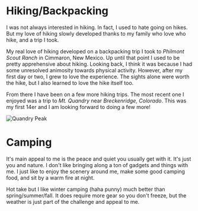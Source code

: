 ---
---

# Hiking/Backpacking

I was not always interested in hiking. In fact, I used to hate going on hikes. But my love of hiking slowly developed thanks to my family who love who hike, and a trip I took.

My real love of hiking developed on a backpacking trip I took to *Philmont Scout Ranch* in Cimmaron, New Mexico. Up until that point I used to be pretty apprehensive about hiking. Looking back, I think it was because I had some unresolved animosity towards physical activity. However, after my first day or two, I grew to love the experience. The sights alone were worth the hike, but I also learned to love the hike itself too.

From there I have been on a few more hiking trips. The most recent one I enjoyed was a trip to *Mt. Quandry* near *Breckenridge, Colorado*. This was my first 14er and I am looking forward to doing a few more!

![Quandry Peak](@img/quandry.jpg)

# Camping

It's main appeal to me is the peace and quiet you usually get with it. It's just you and nature. I don't like bringing along a ton of gadgets and things with me. I just like to enjoy the scenery around me, make some good camping food, and sit by a warm fire at night. 

Hot take but I like winter camping (haha punny) much better than spring/summer/fall. It does require more gear so you don't freeze, but the weather is just part of the challenge and appeal to me.

